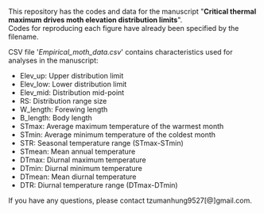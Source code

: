 This repository has the codes and data for the manuscript "**Critical thermal maximum drives moth elevation distribution limits**".
</br>Codes for reproducing each figure have already been specified by the filename.

CSV file '*Empirical_moth_data.csv*' contains characteristics used for analyses in the manuscript:
- Elev_up: Upper distribution limit<br>
- Elev_low: Lower distribution limit<br>
- Elev_mid: Distribution mid-point<br>
- RS: Distribution range size<br>
- W_length: Forewing length<br>
- B_length: Body length
- STmax: Average maximum temperature of the warmest month
- STmin: Average minimum temperature of the coldest month
- STR: Seasonal temperature range (STmax-STmin)
- STmean: Mean annual temperature
- DTmax: Diurnal maximum temperature
- DTmin: Diurnal minimum temperature
- DTmean: Mean diurnal temperature
- DTR: Diurnal temperature range (DTmax-DTmin)
  
If you have any questions, please contact tzumanhung9527[@]gmail.com.
